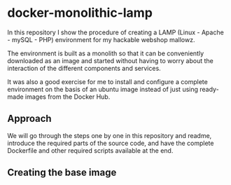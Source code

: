 # docker-monolithic-lamp
In this repository I show the procedure of creating a LAMP (Linux - Apache - mySQL - PHP) environment 
for my hackable webshop mallowz. <br/>

The environment is built as a monolith so that it can be conveniently downloaded as an image and started 
without having to worry about the interaction of the different components and services. <br/>

It was also a good exercise for me to install and configure a complete environment on the basis of an ubuntu 
image instead of just using ready-made images from the Docker Hub.

## Approach
We will go through the steps one by one in this repository and readme, introduce the required parts of the source code, and have the complete Dockerfile and other required scripts available at the end.

## Creating the base image
